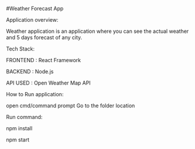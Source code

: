 #Weather Forecast App

Application overview:

Weather application is an application where you can see the actual weather and 5 days forecast of any city.

Tech Stack:

FRONTEND	:	React Framework

BACKEND		:	Node.js

API USED	:	Open Weather Map API


How to Run application:

open cmd/command prompt
Go to the folder location

Run command:

npm install

npm start
